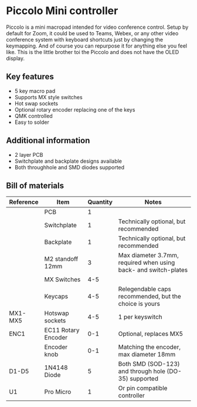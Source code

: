 # Piccolo Mini controller
Piccolo is a mini macropad intended for video conference control.  Setup by default for Zoom, it could be used to Teams, Webex, or any other video conference system with keyboard shortcuts just by changing the keymapping.  And of course you can repurpose it for anything else you feel like.
This is the little brother toi the Piccolo and does not have the OLED display.

## Key features
* 5 key macro pad
* Supports MX style switches
* Hot swap sockets
* Optional rotary encoder replacing one of the keys
* QMK controlled
* Easy to solder

## Additional information
 * 2 layer PCB
 * Switchplate and backplate designs available
 * Both throughhole and SMD diodes supported
 
## Bill of materials
|Reference | Item                | Quantity | Notes
|----------|---------------------|----------|--------------------------------------
|          | PCB                 | 1        |
|          | Switchplate         | 1        | Technically optional, but recommended
|          | Backplate           | 1        | Technically optional, but recommended
|          | M2 standoff 12mm    | 3        | Max diameter 3.7mm, required when using back- and switch-plates
|          | MX Switches         | 4-5      | 
|          | Keycaps             | 4-5      | Relegendable caps recommended, but the choice is yours
| MX1-MX5  | Hotswap sockets     | 4-5      | 1 per keyswitch
| ENC1     | EC11 Rotary Encoder | 0-1      | Optional, replaces MX5
|          | Encoder knob        | 0-1      | Matching the encoder, max diameter 18mm
| D1-D5    | 1N4148 Diode        | 5        | Both SMD (SOD-123) and through hole (DO-35) supported
| U1       | Pro Micro           | 1        | Or pin compatible controller

